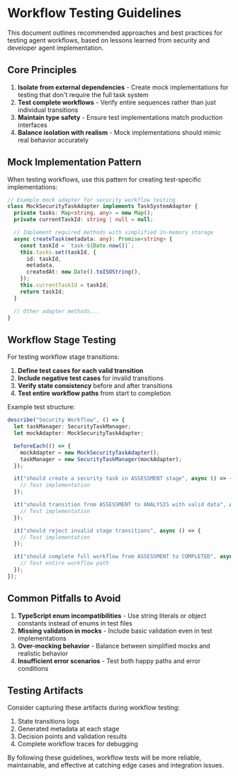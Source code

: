 # Workflow Testing Guidelines

This document outlines recommended approaches and best practices for testing agent workflows, based on lessons learned from security and developer agent implementation.

## Core Principles

1. **Isolate from external dependencies** - Create mock implementations for testing that don't require the full task system
2. **Test complete workflows** - Verify entire sequences rather than just individual transitions
3. **Maintain type safety** - Ensure test implementations match production interfaces
4. **Balance isolation with realism** - Mock implementations should mimic real behavior accurately

## Mock Implementation Pattern

When testing workflows, use this pattern for creating test-specific implementations:

```typescript
// Example mock adapter for security workflow testing
class MockSecurityTaskAdapter implements TaskSystemAdapter {
  private tasks: Map<string, any> = new Map();
  private currentTaskId: string | null = null;

  // Implement required methods with simplified in-memory storage
  async createTask(metadata: any): Promise<string> {
    const taskId = `task-${Date.now()}`;
    this.tasks.set(taskId, {
      id: taskId,
      metadata,
      createdAt: new Date().toISOString(),
    });
    this.currentTaskId = taskId;
    return taskId;
  }

  // Other adapter methods...
}
```

## Workflow Stage Testing

For testing workflow stage transitions:

1. **Define test cases for each valid transition**
2. **Include negative test cases** for invalid transitions
3. **Verify state consistency** before and after transitions
4. **Test entire workflow paths** from start to completion

Example test structure:

```typescript
describe("Security Workflow", () => {
  let taskManager: SecurityTaskManager;
  let mockAdapter: MockSecurityTaskAdapter;

  beforeEach(() => {
    mockAdapter = new MockSecurityTaskAdapter();
    taskManager = new SecurityTaskManager(mockAdapter);
  });

  it("should create a security task in ASSESSMENT stage", async () => {
    // Test implementation
  });

  it("should transition from ASSESSMENT to ANALYSIS with valid data", async () => {
    // Test implementation
  });

  it("should reject invalid stage transitions", async () => {
    // Test implementation
  });

  it("should complete full workflow from ASSESSMENT to COMPLETED", async () => {
    // Test entire workflow path
  });
});
```

## Common Pitfalls to Avoid

1. **TypeScript enum incompatibilities** - Use string literals or object constants instead of enums in test files
2. **Missing validation in mocks** - Include basic validation even in test implementations
3. **Over-mocking behavior** - Balance between simplified mocks and realistic behavior
4. **Insufficient error scenarios** - Test both happy paths and error conditions

## Testing Artifacts

Consider capturing these artifacts during workflow testing:

1. State transitions logs
2. Generated metadata at each stage
3. Decision points and validation results
4. Complete workflow traces for debugging

By following these guidelines, workflow tests will be more reliable, maintainable, and effective at catching edge cases and integration issues.
